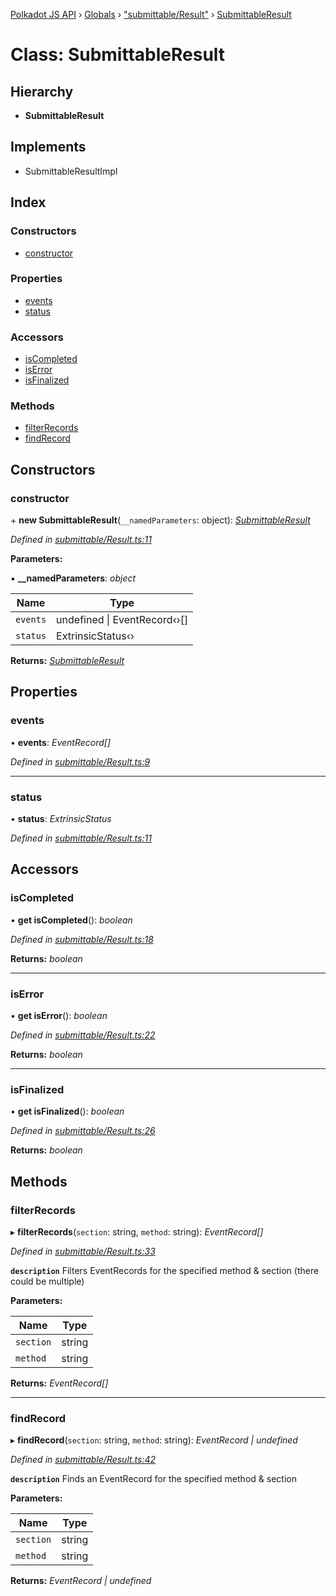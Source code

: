 [Polkadot JS API](../README.md) › [Globals](../globals.md) › ["submittable/Result"](../modules/_submittable_result_.md) › [SubmittableResult](_submittable_result_.submittableresult.md)

# Class: SubmittableResult

## Hierarchy

* **SubmittableResult**

## Implements

* SubmittableResultImpl

## Index

### Constructors

* [constructor](_submittable_result_.submittableresult.md#constructor)

### Properties

* [events](_submittable_result_.submittableresult.md#events)
* [status](_submittable_result_.submittableresult.md#status)

### Accessors

* [isCompleted](_submittable_result_.submittableresult.md#iscompleted)
* [isError](_submittable_result_.submittableresult.md#iserror)
* [isFinalized](_submittable_result_.submittableresult.md#isfinalized)

### Methods

* [filterRecords](_submittable_result_.submittableresult.md#filterrecords)
* [findRecord](_submittable_result_.submittableresult.md#findrecord)

## Constructors

###  constructor

\+ **new SubmittableResult**(`__namedParameters`: object): *[SubmittableResult](_submittable_result_.submittableresult.md)*

*Defined in [submittable/Result.ts:11](https://github.com/polkadot-js/api/blob/8ca194a3d2/packages/api/src/submittable/Result.ts#L11)*

**Parameters:**

▪ **__namedParameters**: *object*

Name | Type |
------ | ------ |
`events` | undefined &#124; EventRecord‹›[] |
`status` | ExtrinsicStatus‹› |

**Returns:** *[SubmittableResult](_submittable_result_.submittableresult.md)*

## Properties

###  events

• **events**: *EventRecord[]*

*Defined in [submittable/Result.ts:9](https://github.com/polkadot-js/api/blob/8ca194a3d2/packages/api/src/submittable/Result.ts#L9)*

___

###  status

• **status**: *ExtrinsicStatus*

*Defined in [submittable/Result.ts:11](https://github.com/polkadot-js/api/blob/8ca194a3d2/packages/api/src/submittable/Result.ts#L11)*

## Accessors

###  isCompleted

• **get isCompleted**(): *boolean*

*Defined in [submittable/Result.ts:18](https://github.com/polkadot-js/api/blob/8ca194a3d2/packages/api/src/submittable/Result.ts#L18)*

**Returns:** *boolean*

___

###  isError

• **get isError**(): *boolean*

*Defined in [submittable/Result.ts:22](https://github.com/polkadot-js/api/blob/8ca194a3d2/packages/api/src/submittable/Result.ts#L22)*

**Returns:** *boolean*

___

###  isFinalized

• **get isFinalized**(): *boolean*

*Defined in [submittable/Result.ts:26](https://github.com/polkadot-js/api/blob/8ca194a3d2/packages/api/src/submittable/Result.ts#L26)*

**Returns:** *boolean*

## Methods

###  filterRecords

▸ **filterRecords**(`section`: string, `method`: string): *EventRecord[]*

*Defined in [submittable/Result.ts:33](https://github.com/polkadot-js/api/blob/8ca194a3d2/packages/api/src/submittable/Result.ts#L33)*

**`description`** Filters EventRecords for the specified method & section (there could be multiple)

**Parameters:**

Name | Type |
------ | ------ |
`section` | string |
`method` | string |

**Returns:** *EventRecord[]*

___

###  findRecord

▸ **findRecord**(`section`: string, `method`: string): *EventRecord | undefined*

*Defined in [submittable/Result.ts:42](https://github.com/polkadot-js/api/blob/8ca194a3d2/packages/api/src/submittable/Result.ts#L42)*

**`description`** Finds an EventRecord for the specified method & section

**Parameters:**

Name | Type |
------ | ------ |
`section` | string |
`method` | string |

**Returns:** *EventRecord | undefined*
